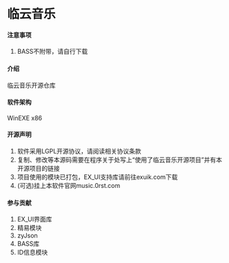 # 临云音乐
#### 注意事项
1. BASS不附带，请自行下载

#### 介绍
临云音乐开源仓库

#### 软件架构
WinEXE x86

#### 开源声明

1. 软件采用LGPL开源协议，请阅读相关协议条款
2. 复制、修改等本源码需要在程序关于处写上“使用了临云音乐开源项目”并有本开源项目的链接
3. 项目使用的模块已打包，EX_UI支持库请前往exuik.com下载
4. (可选)挂上本软件官网music.0rst.com

#### 参与贡献

1. EX_UI界面库
2. 精易模块
3. zyJson
4. BASS库
5. ID信息模块

